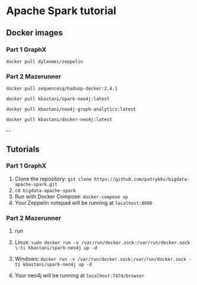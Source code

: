 # Apache Spark tutorial

## Docker images

### Part 1 GraphX

`docker pull dylanmei/zeppelin`

### Part 2 Mazerunner

`docker pull sequenceiq/hadoop-docker:2.4.1`

`docker pull kbastani/spark-neo4j:latest`

`docker pull kbastani/neo4j-graph-analytics:latest`

`docker pull kbastani/docker-neo4j:latest`

--

## Tutorials

### Part 1 GraphX

1. Clone the repository: `git clone https://github.com/patrykks/bigdata-apache-spark.git`
2. `cd bigdata-apache-spark`
3. Run with Docker Compose: `docker-compose up`
4. Your Zeppelin notepad will be running at `localhost:8080`

### Part 2 Mazerunner
1. run

 1. Linux: `sudo docker run -v /var/run/docker.sock:/var/run/docker.sock \-ti kbastani/spark-neo4j up -d`

 2. Windows: `docker run -v /var/run/docker.sock:/var/run/docker.sock -ti kbastani/spark-neo4j up -d`

2. Your neo4j will be running at `localhost:7474/browser`
